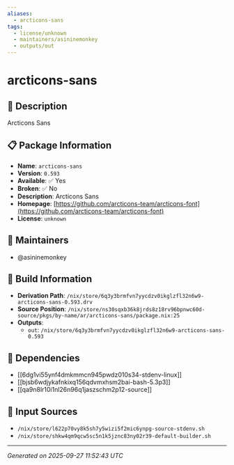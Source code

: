 ```yaml
---
aliases:
  - arcticons-sans
tags:
  - license/unknown
  - maintainers/asininemonkey
  - outputs/out
---
```


# arcticons-sans

## 📝 Description

Arcticons Sans

## 📋 Package Information

- **Name**: `arcticons-sans`
- **Version**: `0.593`
- **Available**: ✅ Yes
- **Broken**: ✅ No
- **Description**: Arcticons Sans
- **Homepage**: [https://github.com/arcticons-team/arcticons-font](https://github.com/arcticons-team/arcticons-font)
- **License**: `unknown`
## 👥 Maintainers

- @asininemonkey


## 🔧 Build Information

- **Derivation Path**: `/nix/store/6q3y3brmfvn7yycdzv0ikglzfl32n6w9-arcticons-sans-0.593.drv`
- **Source Position**: `/nix/store/ns30sqxb36k8jrds8z18rv96bpnwc60d-source/pkgs/by-name/ar/arcticons-sans/package.nix:25`
- **Outputs**:
  - `out`:  `/nix/store/6q3y3brmfvn7yycdzv0ikglzfl32n6w9-arcticons-sans-0.593`

## 🔗 Dependencies

- [[6dg1vi55ynf4dmkmmcn945pwdz010s34-stdenv-linux]]
- [[bjsb6wdjykafnkixq156qdvmxhsm2bai-bash-5.3p3]]
- [[qa9n8lr10i1nl26n96q1jaszschm2p12-source]]

## 📁 Input Sources

- `/nix/store/l622p70vy8k5sh7y5wizi5f2mic6ynpg-source-stdenv.sh`
- `/nix/store/shkw4qm9qcw5sc5n1k5jznc83ny02r39-default-builder.sh`

---
*Generated on 2025-09-27 11:52:43 UTC*

